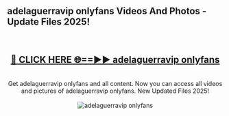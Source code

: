 <h2>adelaguerravip onlyfans Videos And Photos - Update Files 2025!</h2>
<br>
<div align="center">
<h2><a href="https://linkcuts.com/hfmhzwbr" rel="nofollow">🔴 CLICK HERE 🌐==►► adelaguerravip onlyfans</a></h2>
<br>
Get adelaguerravip onlyfans and all content. Now you can access all videos and pictures of adelaguerravip onlyfans. New Updated Files 2025!
<br>
<br>
<a href="https://linkcuts.com/hfmhzwbr" rel="nofollow" data-target="animated-image.originalLink"><img src="https://i.ibb.co.com/WyWwxjT/player-gif2.gif" alt="adelaguerravip onlyfans" style="max-width: 100%; display: inline-block;" data-target="animated-image.originalImage"></a>
</div>
<br>